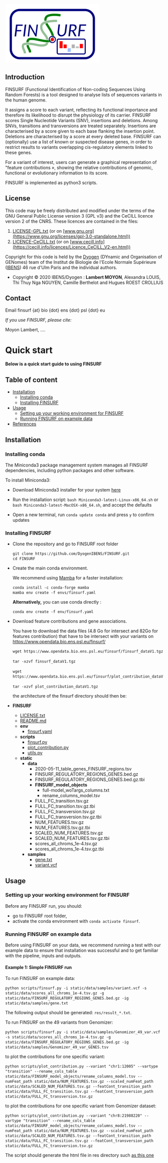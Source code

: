 
![alt text](./logo_finsurf.png?raw=true "FINSURF")
## Introduction

FINSURF (Functional Identification of Non-coding Sequences Using Random Forests) is a tool designed to analyse lists of sequences variants in the human genome. 

It assigns a score to each variant, reflecting its functional importance and therefore its likelihood to disrupt the physiology of its carrier. FINSURF scores Single Nucleotide Variants (SNV), insertions and deletions. Among SNVs, transitions and transversions are treated separately. 
Insertions are characterised by a score given to each base flanking the insertion point. Deletions are characterised by a score at every deleted base. FINSURF can (optionally) use a list of known or suspected disease genes, in order to restrict results to variants overlapping cis-regulatory elements linked to these genes. 

For a variant of interest, users can generate a graphical representation of "feature contributions », showing the relative contributions of genomic, functional or evolutionary information to its score.



FINSURF is implemented as python3 scripts.

## License

This code may be freely distributed and modified under the terms of the GNU General Public License version 3 (GPL v3)
and the CeCILL licence version 2 of the CNRS. These licences are contained in the files:

1. [LICENSE-GPL.txt](LICENSE-GPL.txt) (or on [www.gnu.org](https://www.gnu.org/licenses/gpl-3.0-standalone.html))
2. [LICENCE-CeCILL.txt](LICENCE-CeCILL.txt) (or on [www.cecill.info](https://cecill.info/licences/Licence_CeCILL_V2-en.html))

Copyright for this code is held by the [Dyogen](http://www.ibens.ens.fr/?rubrique43) (DYnamic and Organisation of GENomes) team
of the Institut de Biologie de l'Ecole Normale Supérieure ([IBENS](http://www.ibens.ens.fr)) 46 rue d'Ulm Paris and the individual authors.

- Copyright © 2020 IBENS/Dyogen : **Lambert MOYON**, Alexandra LOUIS, Thi Thuy Nga NGUYEN, Camille Berthelot and Hugues ROEST CROLLIUS

## Contact

Email finsurf {at} bio {dot} ens {dot} psl {dot} eu

*If you use FINSURF, please cite:*

Moyon Lambert, ....

# Quick start

**Below is a quick start guide to using FINSURF**

## Table of content
  - [Installation](#installation)
    - [Installing conda](#installing-conda)
    - [Installing FINSURF](#installing-finsurf)
  - [Usage](#usage)
    - [Setting up your working environment for FINSURF](#setting-up-your-working-environment-for-finsurf)
    - [Running FINSURF on example data](#running-finsurf-on-example-data)
  - [References](#references)

## Installation

### Installing conda

The Miniconda3 package management system manages all FINSURF dependencies, including python packages and other software.

To install Miniconda3:

- Download Miniconda3 installer for your system [here](https://docs.conda.io/en/latest/miniconda.html)

- Run the installation script: `bash Miniconda3-latest-Linux-x86_64.sh` or `bash Miniconda3-latest-MacOSX-x86_64.sh`, and accept the defaults

- Open a new terminal, run `conda update conda` and press `y` to confirm updates

### Installing FINSURF

- Clone the repository and go to FINSURF root folder
  ```
  git clone https://github.com/DyogenIBENS/FINSURF.git
  cd FINSURF
  ```

- Create the main conda environment.

  We recommend using [Mamba](https://github.com/mamba-org/mamba) for a faster installation:
  ```
  conda install -c conda-forge mamba
  mamba env create -f envs/finsurf.yaml
  ```

  **Alternatively,** you can use conda directly :
  ```
  conda env create -f env/finsurf.yaml
  ```

- Download feature contributions and gene associations.
  
  You have to download the data files (4.8 Go for intersect and 82Go for features contribution) that have to be intersect with your variants on <https://www.opendata.bio.ens.psl.eu/finsurf/>

  ```
  wget https://www.opendata.bio.ens.psl.eu/finsurf/finsurf_dataV1.tgz

  tar -xzvf finsurf_dataV1.tgz

  wget https://www.opendata.bio.ens.psl.eu/finsurf/plot_contribution_dataV1.tgz

  tar -xzvf plot_contribution_dataV1.tgz

  ```

  the architecture of the finsurf directory should then be:
- __FINSURF__
   - [LICENSE.txt](LICENSE.txt)
   - [README.md](README.md)
   - __env__
     - [finsurf.yaml](env/finsurf.yaml)
   - __scripts__
     - [finsurf.py](scripts/finsurf.py)
     - [plot\_contribution.py](scripts/plot_contribution.py)
     - [utils.py](scripts/utils.py)
   - __static__
     - __data__
       - 2020\-05\-11\_table\_genes\_FINSURF\_regions.tsv
       - FINSURF\_REGULATORY\_REGIONS\_GENES.bed.gz
       - FINSURF\_REGULATORY\_REGIONS\_GENES.bed.gz.tbi
       - __FINSURF\_model\_objects__
         - full\-model\_woTargs\_columns.txt
         - rename\_columns\_model.tsv
       - FULL\_FC\_transition.tsv.gz
       - FULL\_FC\_transition.tsv.gz.tbi
       - FULL\_FC\_transversion.tsv.gz
       - FULL\_FC\_transversion.tsv.gz.tbi
       - NUM\_FEATURES.tsv.gz
       - NUM\_FEATURES.tsv.gz.tbi
       - SCALED\_NUM\_FEATURES.tsv.gz
       - SCALED\_NUM\_FEATURES.tsv.gz.tbi
       - scores\_all\_chroms\_1e\-4.tsv.gz
       - scores\_all\_chroms\_1e\-4.tsv.gz.tbi
     - __samples__
       - [gene.txt](static/samples/gene.txt)
       - [variant.vcf](static/samples/variant.vcf)

## Usage

### Setting up your working environment for FINSURF

Before any FINSURF run, you should:
 - go to FINSURF root folder,
 - activate the conda environment with `conda activate finsurf`.

### Running FINSURF on example data

Before using FINSURF on your data, we recommend running a test with our example data to ensure that installation was successful and to get familiar with the pipeline, inputs and outputs.

#### Example 1: Simple FINSURF run



To run FINSURF on example data:

```
python scripts/finsurf.py -i static/data/samples/variant.vcf -s static/data/scores_all_chroms_1e-4.tsv.gz -g static/data/FINSURF_REGULATORY_REGIONS_GENES.bed.gz -ig static/data/samples/gene.txt

```

The following output should be generated:
`res/result_*.txt`.

To run FINSURF on the 49 variants from Genomizer:
```
python scripts/finsurf.py -i static/data/samples/Genomizer_49_var.vcf -s static/data/scores_all_chroms_1e-4.tsv.gz -g static/data/FINSURF_REGULATORY_REGIONS_GENES.bed.gz -ig static/data/samples/Genomizer_49_var_GENES.tsv

```


to plot the contributions for one specific variant:
```
python scripts/plot_contribution.py --variant "chr1:12005" --vartype "transition" --rename_cols_table static/data/FINSURF_model_objects/rename_columns_model.tsv --numFeat_path static/data/NUM_FEATURES.tsv.gz --scaled_numFeat_path static/data/SCALED_NUM_FEATURES.tsv.gz --featCont_transition_path static/data/FULL_FC_transition.tsv.gz --featCont_transversion_path static/data/FULL_FC_transversion.tsv.gz
```

to plot the contributions for one specific variant from Genomizer dataset:

```
python scripts/plot_contribution.py --variant "chr8:21988220" --vartype "transition" --rename_cols_table static/data/FINSURF_model_objects/rename_columns_model.tsv --numFeat_path static/data/NUM_FEATURES.tsv.gz --scaled_numFeat_path static/data/SCALED_NUM_FEATURES.tsv.gz --featCont_transition_path static/data/FULL_FC_transition.tsv.gz --featCont_transversion_path static/data/FULL_FC_transversion.tsv.gz

```

The script should generate the html file in res directory such [as this one](http://dyogenibens.github.io/FINSURF/res_chr8_21988220_Genomizer.html)
